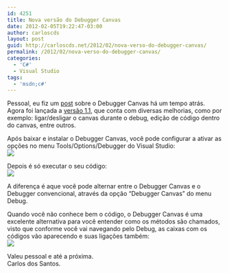 ```yaml
---
id: 4251
title: Nova versão do Debugger Canvas
date: 2012-02-05T19:22:47-03:00
author: carloscds
layout: post
guid: http://carloscds.net/2012/02/nova-verso-do-debugger-canvas/
permalink: /2012/02/nova-verso-do-debugger-canvas/
categories:
  - 'C#'
  - Visual Studio
tags:
  - 'msdn;c#'
---
```

Pessoal, eu fiz um [post](http://carloscds.net/2011/06/visual-studio-debugger-canvas) sobre o Debugger Canvas há um tempo atrás. Agora foi lançada a [versão 1.1](http://msdn.microsoft.com/en-us/devlabs/debuggercanvas), que conta com diversas melhorias, como por exemplo: ligar/desligar o canvas durante o debug, edição de código dentro do canvas, entre outros.

Após baixar e instalar o Debugger Canvas, você pode configurar a ativar as opções no menu Tools/Options/Debugger do Visual Studio:  
![](/wp-content/uploads/2012/02/image.png)

Depois é só executar o seu código:  
![](/wp-content/uploads/2012/02/image1.png)

A diferença é aque você pode alternar entre o Debugger Canvas e o Debugger convencional, através da opção “Debugger Canvas” do menu Debug.

Quando você não conhece bem o código, o Debugger Canvas é uma excelente alternativa para você entender como os métodos são chamados, visto que conforme você vai navegando pelo Debug, as caixas com os códigos vão aparecendo e suas ligações também:  
![](/wp-content/uploads/2012/02/image2.png)

Valeu pessoal e até a próxima.  
Carlos dos Santos.